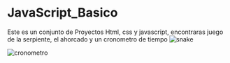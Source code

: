# JavaScript_Basico
Este es un conjunto de Proyectos Html, css y javascript,
encontraras juego de la serpiente, el ahorcado y un cronometro de tiempo
![snake](https://github.com/Reviekk/JavaScript_Basico/assets/112579865/f2642581-6bb6-47b9-ac6d-e00f230ebfad)

![cronometro](https://github.com/Reviekk/JavaScript_Basico/assets/112579865/0879e9f1-6129-417e-8e7e-da5d47d8b17a)
